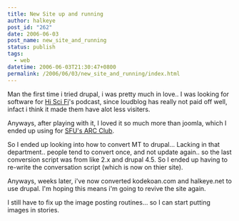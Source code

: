 ```yaml
---
title: New Site up and running
author: halkeye
post_id: "262"
date: 2006-06-03
post_name: new_site_and_running
status: publish
tags:
  - web
datetime: 2006-06-03T21:30:47+0800
permalink: /2006/06/03/new_site_and_running/index.html
---
```


Man the first time i tried drupal, i was pretty much in love.. I was looking for software for [Hi Sci Fi](https://www.hiscifi.com)'s podcast, since loudblog has really not paid off well, infact i think it made them have alot less visiters.

Anyways, after playing with it, I loved it so much more than joomla, which I ended up using for [SFU's ARC Club](https://www.sfuarc.com).

So I ended up looking into how to convert MT to drupal... Lacking in that department.. people tend to convert once, and not update again.. so the last conversion script was from like 2.x and drupal 4.5. So I ended up having to re-write the conversation script (which is now on thier site).

Anyways, weeks later, i've now converted kodekoan.com and halkeye.net to use drupal. I'm hoping this means i'm going to revive the site again.

I still have to fix up the image posting routines... so I can start putting images in stories.
